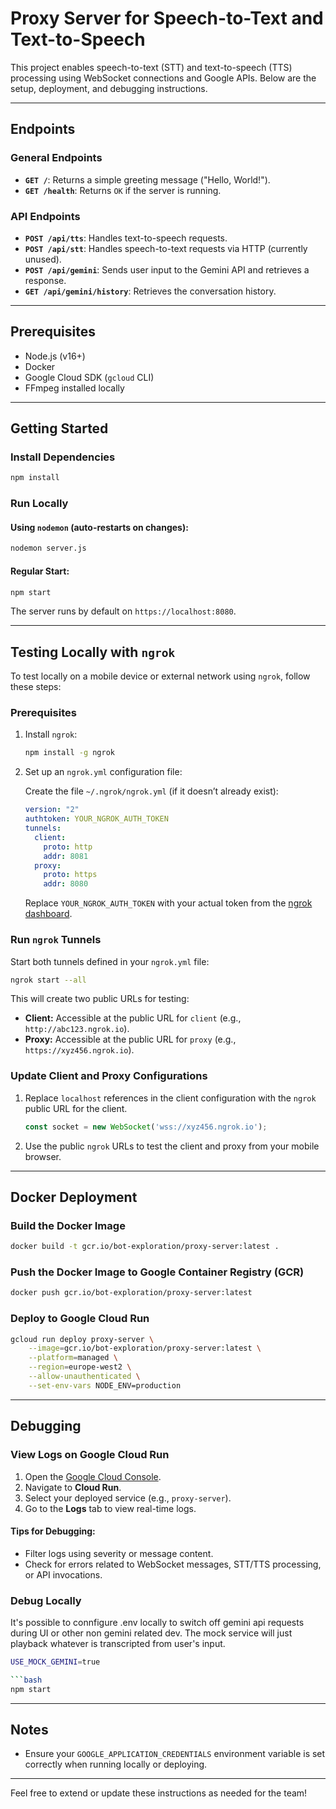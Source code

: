 # Proxy Server for Speech-to-Text and Text-to-Speech

This project enables speech-to-text (STT) and text-to-speech (TTS) processing using WebSocket connections and Google APIs. Below are the setup, deployment, and debugging instructions.

---

## Endpoints

### General Endpoints
- **`GET /`**: Returns a simple greeting message ("Hello, World!").
- **`GET /health`**: Returns `OK` if the server is running.

### API Endpoints
- **`POST /api/tts`**: Handles text-to-speech requests.
- **`POST /api/stt`**: Handles speech-to-text requests via HTTP (currently unused).
- **`POST /api/gemini`**: Sends user input to the Gemini API and retrieves a response.
- **`GET /api/gemini/history`**: Retrieves the conversation history.

---

## Prerequisites

- Node.js (v16+)
- Docker
- Google Cloud SDK (`gcloud` CLI)
- FFmpeg installed locally

---

## Getting Started

### Install Dependencies
```bash
npm install

```

### Run Locally
#### Using `nodemon` (auto-restarts on changes):
```bash
nodemon server.js
```

#### Regular Start:
```bash
npm start
```

The server runs by default on `https://localhost:8080`.

---

## Testing Locally with `ngrok`

To test locally on a mobile device or external network using `ngrok`, follow these steps:

### Prerequisites

1. Install `ngrok`: 
   ```bash
   npm install -g ngrok
   ```

2. Set up an `ngrok.yml` configuration file:

   Create the file `~/.ngrok/ngrok.yml` (if it doesn’t already exist):
   ```yaml
   version: "2"
   authtoken: YOUR_NGROK_AUTH_TOKEN
   tunnels:
     client:
       proto: http
       addr: 8081
     proxy:
       proto: https
       addr: 8080
   ```

   Replace `YOUR_NGROK_AUTH_TOKEN` with your actual token from the [ngrok dashboard](https://dashboard.ngrok.com/get-started/your-authtoken).

### Run `ngrok` Tunnels

Start both tunnels defined in your `ngrok.yml` file:
```bash
ngrok start --all
```

This will create two public URLs for testing:
- **Client:** Accessible at the public URL for `client` (e.g., `http://abc123.ngrok.io`).
- **Proxy:** Accessible at the public URL for `proxy` (e.g., `https://xyz456.ngrok.io`).

### Update Client and Proxy Configurations

1. Replace `localhost` references in the client configuration with the `ngrok` public URL for the client.
   ```javascript
   const socket = new WebSocket('wss://xyz456.ngrok.io');
   ```

2. Use the public `ngrok` URLs to test the client and proxy from your mobile browser.

---

## Docker Deployment

### Build the Docker Image
```bash
docker build -t gcr.io/bot-exploration/proxy-server:latest .
```

### Push the Docker Image to Google Container Registry (GCR)
```bash
docker push gcr.io/bot-exploration/proxy-server:latest
```

### Deploy to Google Cloud Run
```bash
gcloud run deploy proxy-server \
    --image=gcr.io/bot-exploration/proxy-server:latest \
    --platform=managed \
    --region=europe-west2 \
    --allow-unauthenticated \
    --set-env-vars NODE_ENV=production
```

---

## Debugging

### View Logs on Google Cloud Run

1. Open the [Google Cloud Console](https://console.cloud.google.com/).
2. Navigate to **Cloud Run**.
3. Select your deployed service (e.g., `proxy-server`).
4. Go to the **Logs** tab to view real-time logs.

#### Tips for Debugging:
- Filter logs using severity or message content.
- Check for errors related to WebSocket messages, STT/TTS processing, or API invocations.

### Debug Locally
It's possible to connfigure .env locally to switch off gemini api requests during UI or other non gemini related dev. The mock service will just playback whatever is transcripted from user's input.

```bash
USE_MOCK_GEMINI=true

```bash
npm start
```

---

## Notes
- Ensure your `GOOGLE_APPLICATION_CREDENTIALS` environment variable is set correctly when running locally or deploying.

---

Feel free to extend or update these instructions as needed for the team!

